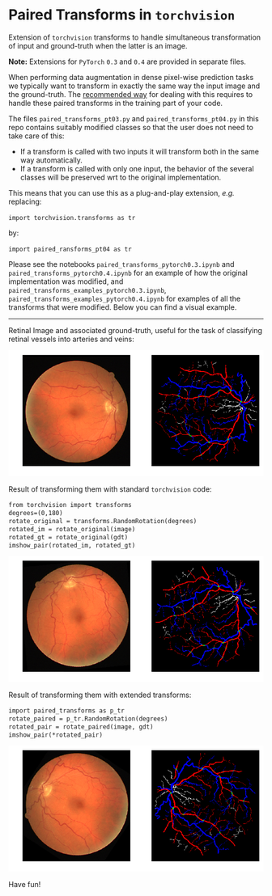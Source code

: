 # Paired Transforms in `torchvision`

Extension of `torchvision` transforms to handle simultaneous transformation of input and ground-truth when the latter is 
an image.

**Note:** Extensions for `PyTorch` `0.3` and `0.4` are provided in separate files.


When performing data augmentation in dense pixel-wise prediction tasks we typically want to transform in exactly the same 
way the input image and the ground-truth. The [recommended way](https://github.com/pytorch/vision/releases/tag/v0.2.0) 
for dealing with this requires to handle these paired transforms in the training part of your code.

The files `paired_transforms_pt03.py` and `paired_transforms_pt04.py` in this repo contains suitably modified classes 
so that the user does not need to take care of this:
* If a transform is called with two inputs it will transform both in the same way automatically. 
* If a transform is called with only one input, the behavior of the several classes will 
 be preserved wrt to the original implementation. 
 
This means that you can use this as a plug-and-play extension, *e.g.* replacing:
 
 `import torchvision.transforms as tr`
 
 by:
 
 `import paired_ransforms_pt04 as tr`
 
 Please see the notebooks `paired_transforms_pytorch0.3.ipynb` and `paired_transforms_pytorch0.4.ipynb` for an example of 
 how the original implementation was modified, and `paired_transforms_examples_pytorch0.3.ipynb`, 
 `paired_transforms_examples_pytorch0.4.ipynb` for examples of all the transforms that were modified. 
 Below you can find a visual example.
 
---------------------------------------

Retinal Image and associated ground-truth, useful for the task of classifying retinal 
vessels into arteries and veins:

![](images/original.png)

Result of transforming them with standard `torchvision` code:
```
from torchvision import transforms
degrees=(0,180)
rotate_original = transforms.RandomRotation(degrees)
rotated_im = rotate_original(image)
rotated_gt = rotate_original(gdt)
imshow_pair(rotated_im, rotated_gt)
```
![](images/unpaired_rot.png)

Result of transforming them with extended transforms:
```
import paired_transforms as p_tr
rotate_paired = p_tr.RandomRotation(degrees)
rotated_pair = rotate_paired(image, gdt)
imshow_pair(*rotated_pair)
```
![](images/paired_rot.png)

Have fun!


